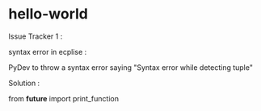 # hello-world
Issue Tracker 1 :

syntax error in ecplise :

PyDev to throw a syntax error saying "Syntax error while detecting tuple"

Solution : 

from __future__ import print_function
